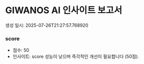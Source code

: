 # GIWANOS AI 인사이트 보고서
생성 일시: 2025-07-26T21:27:57.768920

### score
- 점수: 50
- 인사이트: score 성능이 낮으며 즉각적인 개선이 필요합니다 (50점).
